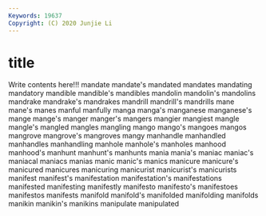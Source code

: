 ```yaml
---
Keywords: 19637
Copyright: (C) 2020 Junjie Li
---
```


# title

Write contents here!!!
mandate 
mandate's
mandated 
mandates 
mandating 
mandatory 
mandible 
mandible's 
mandibles 
mandolin 
mandolin's 
mandolins
mandrake 
mandrake's 
mandrakes 
mandrill 
mandrill's 
mandrills 
mane 
mane's 
manes 
manful
manfully 
manga 
manga's 
manganese 
manganese's 
mange 
mange's 
manger 
manger's 
mangers
mangier 
mangiest 
mangle 
mangle's 
mangled 
mangles 
mangling 
mango 
mango's 
mangoes
mangos 
mangrove 
mangrove's 
mangroves 
mangy 
manhandle 
manhandled 
manhandles 
manhandling 
manhole
manhole's 
manholes 
manhood 
manhood's 
manhunt 
manhunt's 
manhunts 
mania 
mania's 
maniac
maniac's 
maniacal 
maniacs 
manias 
manic 
manic's 
manics 
manicure 
manicure's 
manicured
manicures 
manicuring 
manicurist 
manicurist's 
manicurists 
manifest 
manifest's 
manifestation 
manifestation's 
manifestations
manifested 
manifesting 
manifestly 
manifesto 
manifesto's 
manifestoes 
manifestos 
manifests 
manifold 
manifold's
manifolded 
manifolding 
manifolds 
manikin 
manikin's 
manikins 
manipulate 
manipulated 
